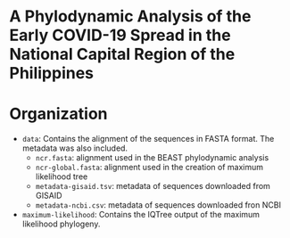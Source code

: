 # A Phylodynamic Analysis of the Early COVID-19 Spread in the National Capital Region of the Philippines

# Organization

* `data`: Contains the alignment of the sequences in FASTA format. The metadata was also included.
  * `ncr.fasta`: alignment used in the BEAST phylodynamic analysis
  * `ncr-global.fasta`: alignment used in the creation of maximum likelihood tree
  * `metadata-gisaid.tsv`: metadata of sequences downloaded from GISAID
  * `metadata-ncbi.csv`: metadata of sequences downloaded fron NCBI    
* `maximum-likelihood`: Contains the IQTree output of the maximum likelihood phylogeny.